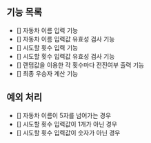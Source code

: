 ## 기능 목록

- [] 자동차 이름 입력 기능
- [] 자동차 이름 입력값 유효성 검사 기능
- [] 시도할 횟수 입력 기능
- [] 시도할 횟수 입력값 유효성 검사 기능
- [] 랜덤값을 이용한 각 횟수마다 전진여부 출력 기능
- [] 최종 우승자 계산 기능

## 예외 처리

- [] 자동차 이름이 5자를 넘어가는 경우
- [] 시도할 횟수 입력값이 1개가 아닌 경우
- [] 시도할 횟수 입력값이 숫자가 아닌 경우
